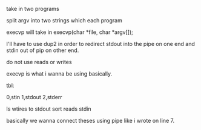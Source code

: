 take in two programs

split argv into two strings which each program

execvp will take in execvp(char *file, char *argv[]);

I'll have to use dup2 in order to redirect stdout into the pipe on one end
and stdin out of pip on other end.


do not use reads or writes

execvp is what i wanna be using basically.



tbl:

0,stin
1,stdout
2,stderr

ls wtires to stdout
sort reads stdin

basically we wanna connect theses using pipe like i wrote on line 7.